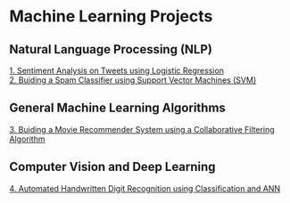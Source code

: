 # Machine Learning Projects

## Natural Language Processing (NLP)
[1. Sentiment Analysis on Tweets using Logistic Regression](https://github.com/TranquilCreator/machine-learning-portfolio/tree/main/sentiment-analysis-of-tweets) \
[2. Buiding a Spam Classifier using Support Vector Machines (SVM)](https://github.com/TranquilCreator/machine-learning-portfolio/tree/main/spam-classifier/)

## General Machine Learning Algorithms
[3. Buiding a Movie Recommender System using a Collaborative Filtering Algorithm](https://github.com/TranquilCreator/machine-learning-portfolio/tree/main/movie-recommender-system)
  
## Computer Vision and Deep Learning
[4. Automated Handwritten Digit Recognition using Classification and ANN](https://github.com/TranquilCreator/machine-learning-portfolio/tree/main/automated-handwritten-digit-recognition)
